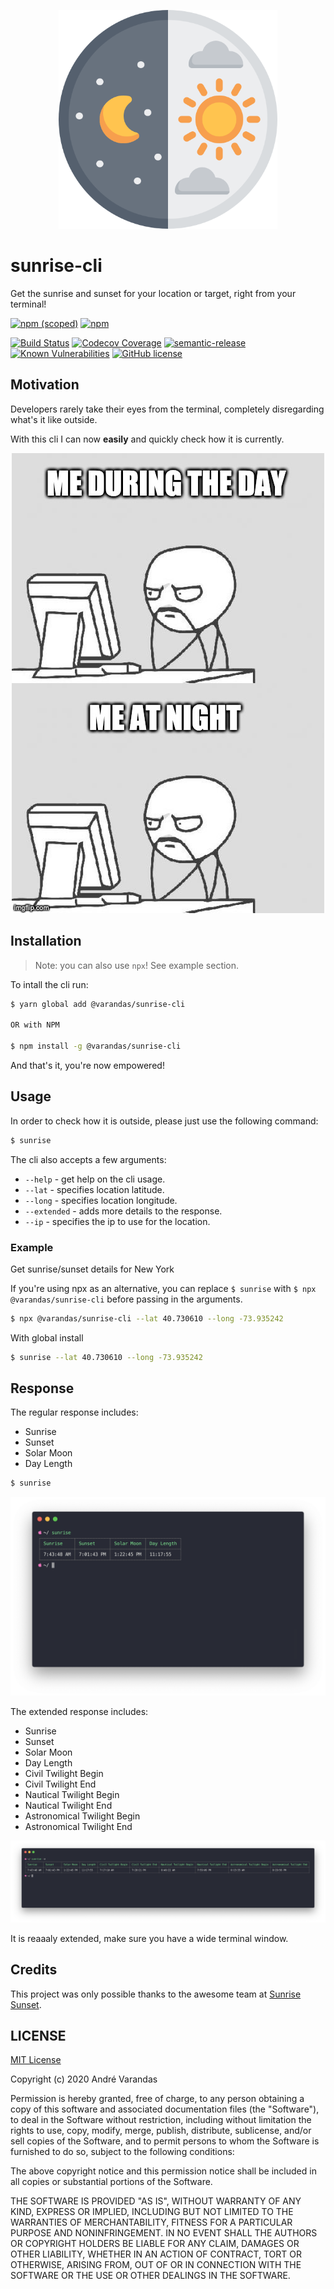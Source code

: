 <p align="center">
    <img src="https://raw.githubusercontent.com/AndreVarandas/sunrise-cli/master/art/logo.png" width="350" height="350" alt="Sunrise cli logo">
</p>

# sunrise-cli
Get the sunrise and sunset for your location or target, right from your terminal!

[![npm (scoped)](https://img.shields.io/npm/v/@varandas/sunrise-cli.svg)](https://www.npmjs.com/package/@varandas/sunrise-cli)
[![npm](https://img.shields.io/npm/dm/@varandas/sunrise-cli.svg)](https://npmcharts.com/compare/@varandas/sunrise-cli)

[![Build Status](https://travis-ci.org/AndreVarandas/sunrise-cli.svg?branch=master)](https://travis-ci.org/AndreVarandas/sunrise-cli)
[![Codecov Coverage](https://img.shields.io/codecov/c/github/AndreVarandas/sunrise-cli/master.svg?style=flat-square)](https://codecov.io/gh/AndreVarandas/sunrise-cli/)
[![semantic-release](https://img.shields.io/badge/%20%20%F0%9F%93%A6%F0%9F%9A%80-semantic--release-e10079.svg)](https://github.com/semantic-release/semantic-release)
[![Known Vulnerabilities](https://snyk.io/test/github/AndreVarandas/sunrise-cli/badge.svg?targetFile=package.json)](https://snyk.io/test/github/AndreVarandas/sunrise-cli?targetFile=package.json)
[![GitHub license](https://img.shields.io/badge/license-MIT-blue.svg)](https://github.com/AndreVarandas/sunrise-cli/blob/master/LICENSE)

## Motivation
Developers rarely take their eyes from the terminal, completely disregarding what's it like outside. 

With this cli I can now **easily** and quickly check how it is currently.

<p align="center">
    <img src="https://raw.githubusercontent.com/AndreVarandas/sunrise-cli/master/art/meme.jpg" alt="Me during the day meme">
</p>

## Installation

> Note: you can also use `npx`! See example section.

To intall the cli run:

```bash
$ yarn global add @varandas/sunrise-cli

OR with NPM

$ npm install -g @varandas/sunrise-cli
```

And that's it, you're now empowered!

## Usage

In order to check how it is outside, please just use the following command:

```bash
$ sunrise
```

The cli also accepts a few arguments:

- `--help` - get help on the cli usage.
- `--lat` - specifies location latitude.
- `--long` - specifies location longitude.
- `--extended` - adds more details to the response.
- `--ip` - specifies the ip to use for the location.


### Example 

Get sunrise/sunset details for New York

If you're using npx as an alternative, you can replace `$ sunrise` with `$ npx @varandas/sunrise-cli`
before passing in the arguments.

```bash
$ npx @varandas/sunrise-cli --lat 40.730610 --long -73.935242
```

With global install

```bash
$ sunrise --lat 40.730610 --long -73.935242
```

## Response

The regular response includes:

- Sunrise
- Sunset
- Solar Moon
- Day Length

```bash
$ sunrise
```

<p align="center">
    <img src="https://raw.githubusercontent.com/AndreVarandas/sunrise-cli/master/art/default.png" alt="Sunrise cli example call">
</p>

The extended response includes:

- Sunrise
- Sunset
- Solar Moon
- Day Length
- Civil Twilight Begin
- Civil Twilight End
- Nautical Twilight Begin
- Nautical Twilight End
- Astronomical Twilight Begin
- Astronomical Twilight End

<p align="center">
    <img src="https://raw.githubusercontent.com/AndreVarandas/sunrise-cli/master/art/extended.png" alt="Sunrise cli extended call">
</p>

It is reaaaly extended, make sure you have a wide terminal window.

## Credits

This project was only possible thanks to the awesome team at [Sunrise Sunset](https://sunrise-sunset.org/api).

## LICENSE
[MIT License](LICENSE)

Copyright (c) 2020 André Varandas

Permission is hereby granted, free of charge, to any person obtaining a copy
of this software and associated documentation files (the "Software"), to deal
in the Software without restriction, including without limitation the rights
to use, copy, modify, merge, publish, distribute, sublicense, and/or sell
copies of the Software, and to permit persons to whom the Software is
furnished to do so, subject to the following conditions:

The above copyright notice and this permission notice shall be included in all
copies or substantial portions of the Software.

THE SOFTWARE IS PROVIDED "AS IS", WITHOUT WARRANTY OF ANY KIND, EXPRESS OR
IMPLIED, INCLUDING BUT NOT LIMITED TO THE WARRANTIES OF MERCHANTABILITY,
FITNESS FOR A PARTICULAR PURPOSE AND NONINFRINGEMENT. IN NO EVENT SHALL THE
AUTHORS OR COPYRIGHT HOLDERS BE LIABLE FOR ANY CLAIM, DAMAGES OR OTHER
LIABILITY, WHETHER IN AN ACTION OF CONTRACT, TORT OR OTHERWISE, ARISING FROM,
OUT OF OR IN CONNECTION WITH THE SOFTWARE OR THE USE OR OTHER DEALINGS IN THE
SOFTWARE.

